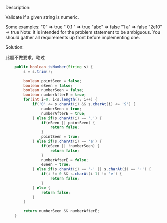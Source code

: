 Description:

Validate if a given string is numeric.

Some examples:
"0" => true
" 0.1 " => true
"abc" => false
"1 a" => false
"2e10" => true
Note: It is intended for the problem statement to be ambiguous. You should gather all requirements up front before implementing one.

Solution:

此题不做要求，略过

```java
    public boolean isNumber(String s) {
        s = s.trim();
    
        boolean pointSeen = false;
        boolean eSeen = false;
        boolean numberSeen = false;
        boolean numberAfterE = true;
        for(int i=0; i<s.length(); i++) {
            if('0' <= s.charAt(i) && s.charAt(i) <= '9') {
                numberSeen = true;
                numberAfterE = true;
            } else if(s.charAt(i) == '.') {
                if(eSeen || pointSeen) {
                    return false;
                }
                pointSeen = true;
            } else if(s.charAt(i) == 'e') {
                if(eSeen || !numberSeen) {
                    return false;
                }
                numberAfterE = false;
                eSeen = true;
            } else if(s.charAt(i) == '-' || s.charAt(i) == '+') {
                if(i != 0 && s.charAt(i-1) != 'e') {
                    return false;
                }
            } else {
                return false;
            }
        }
        
        return numberSeen && numberAfterE;
    }
```
